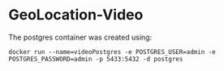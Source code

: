 # GeoLocation-Video


The postgres container was created using:

```
docker run --name=videoPostgres -e POSTGRES_USER=admin -e POSTGRES_PASSWORD=admin -p 5433:5432 -d postgres           
```
